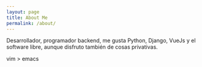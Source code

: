 ```yaml
---
layout: page
title: About Me
permalink: /about/
---
```


Desarrollador, programador backend, me gusta Python, Django, VueJs y el software libre, aunque disfruto también de cosas privativas.

vim > emacs
